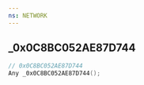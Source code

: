 ```yaml
---
ns: NETWORK
---
```

## _0x0C8BC052AE87D744

```c
// 0x0C8BC052AE87D744
Any _0x0C8BC052AE87D744();
```

